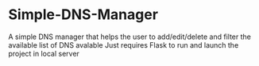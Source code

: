 # Simple-DNS-Manager
A simple DNS manager that helps the user to add/edit/delete and filter the available list of DNS avalable
Just requires Flask to run and launch the project in local server

